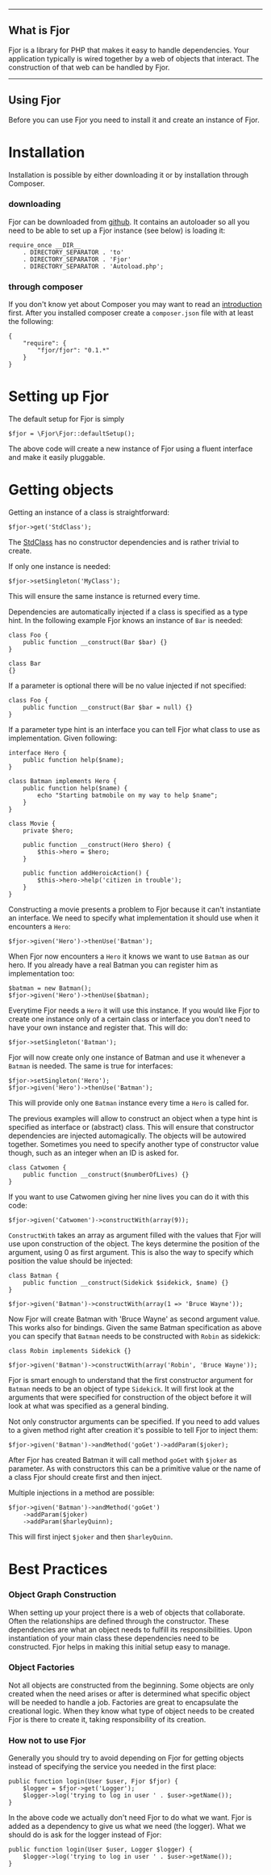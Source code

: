 ------------
What is Fjor
------------

Fjor is a library for PHP that makes it easy to handle dependencies. Your application
typically is wired together by a web of objects that interact. The construction of
that web can be handled by Fjor.


----------
Using Fjor
----------

Before you can use Fjor you need to install it and create an instance of Fjor.


Installation
============

Installation is possible by either downloading it or by installation through
Composer.

### downloading ###

Fjor can be downloaded from [github](https://github.com/koenhoeymans/Fjor/tags). It
contains an autoloader so all you need to be able to set up a Fjor instance (see below)
is loading it:

	require_once __DIR__
		. DIRECTORY_SEPARATOR . 'to'
		. DIRECTORY_SEPARATOR . 'Fjor'
		. DIRECTORY_SEPARATOR . 'Autoload.php';

### through composer ###

If you don't know yet about Composer you may want to read an
[introduction](http://getcomposer.org/doc/00-intro.md) first. After you installed
composer create a `composer.json` file with at least the following:

	{
		"require": {
			"fjor/fjor": "0.1.*"
		}
	}


Setting up Fjor
===============

The default setup for Fjor is simply

	$fjor = \Fjor\Fjor::defaultSetup();

The above code will create a new instance of Fjor using a fluent interface and make
it easily pluggable.


Getting objects
===============

Getting an instance of a class is straightforward:

	$fjor->get('StdClass');

The [StdClass](http://php.net/manual/en/reserved.classes.php) has no constructor
dependencies and is rather trivial to create.

If only one instance is needed:

	$fjor->setSingleton('MyClass');

This will ensure the same instance is returned every time.

Dependencies are automatically injected if a class is specified as a type hint. In the
following example Fjor knows an instance of `Bar` is needed:

	class Foo {
		public function __construct(Bar $bar) {}
	}

	class Bar
	{}

If a parameter is optional there will be no value injected if not specified:

	class Foo {
		public function __construct(Bar $bar = null) {}
	}

If a parameter type hint is an interface you can tell Fjor what class to use as
implementation. Given following:

	interface Hero {
		public function help($name);
	}

	class Batman implements Hero {
		public function help($name) {
			echo "Starting batmobile on my way to help $name"; 
		}
	}

	class Movie {
		private $hero;

		public function __construct(Hero $hero) {
			$this->hero = $hero;
		}

		public function addHeroicAction() {
			$this->hero->help('citizen in trouble');
		}
	}

Constructing a movie presents a problem to Fjor because it can't instantiate an
interface. We need to specify what implementation it should use when it encounters
a `Hero`:

	$fjor->given('Hero')->thenUse('Batman');

When Fjor now encounters a `Hero` it knows we want to use `Batman` as our hero. If
you already have a real Batman you can register him as implementation too:

	$batman = new Batman();
	$fjor->given('Hero')->thenUse($batman);

Everytime Fjor needs a `Hero` it will use this instance. If you would like Fjor to
create one instance only of a certain class or interface you don't need to have
your own instance and register that. This will do:

	$fjor->setSingleton('Batman');

Fjor will now create only one instance of Batman and use it whenever a `Batman` is
needed. The same is true for interfaces:

	$fjor->setSingleton('Hero');
	$fjor->given('Hero')->thenUse('Batman');

This will provide only one `Batman` instance every time a `Hero` is called for.

The previous examples will allow to construct an object when a type hint is specified
as interface or (abstract) class. This will ensure that constructor dependencies are
injected automagically. The objects will be autowired together. Sometimes you need to
specify another type of constructor value though, such as an integer when an ID is
asked for.

	class Catwomen {
		public function __construct($numberOfLives) {}
	}

If you want to use Catwomen giving her nine lives you can do it with this code:

	$fjor->given('Catwomen')->constructWith(array(9));

`ConstructWith` takes an array as argument filled with the values that Fjor will
use upon construction of the object. The keys determine the position of the argument,
using 0 as first argument. This is also the way to specify which position the value
should be injected:

	class Batman {
		public function __construct(Sidekick $sidekick, $name) {}
	}

	$fjor->given('Batman')->constructWith(array(1 => 'Bruce Wayne'));

Now Fjor will create Batman with 'Bruce Wayne' as second argument value. This works
also for bindings. Given the same Batman specification as above you can specify that
`Batman` needs to be constructed with `Robin` as sidekick:

	class Robin implements Sidekick {}

	$fjor->given('Batman')->constructWith(array('Robin', 'Bruce Wayne'));

Fjor is smart enough to understand that the first constructor argument for `Batman`
needs to be an object of type `Sidekick`. It will first look at the arguments that
were specified for construction of the object before it will look at what was specified
as a general binding.

Not only constructor arguments can be specified. If you need to add values to a given
method right after creation it's possible to tell Fjor to inject them:

	$fjor->given('Batman')->andMethod('goGet')->addParam($joker);

After Fjor has created Batman it will call method `goGet` with `$joker` as parameter. As
with constructors this can be a primitive value or the name of a class Fjor should create
first and then inject.

Multiple injections in a method are possible:

	$fjor->given('Batman')->andMethod('goGet')
		->addParam($joker)
		->addParam($harleyQuinn);

This will first inject `$joker` and then `$harleyQuinn`.


Best Practices
==============

### Object Graph Construction ###

When setting up your project there is a web of objects that collaborate. Often
the relationships are defined through the constructor. These dependencies are
what an object needs to fulfill its responsibilities. Upon instantiation of your
main class these dependencies need to be constructed. Fjor helps in making this
initial setup easy to manage.

### Object Factories ###

Not all objects are constructed from the beginning. Some objects are only created
when the need arises or after is determined what specific object will be needed
to handle a job. Factories are great to encapsulate the creational logic. When
they know what type of object needs to be created Fjor is there to create it,
taking responsibility of its creation.

### How not to use Fjor ###

Generally you should try to avoid depending on Fjor for getting objects instead
of specifying the service you needed in the first place:

	public function login(User $user, Fjor $fjor) {
		$logger = $fjor->get('Logger');
		$logger->log('trying to log in user ' . $user->getName());
	}

In the above code we actually don't need Fjor to do what we want. Fjor is added
as a dependency to give us what we need (the logger). What we should do is
ask for the logger instead of Fjor:

	public function login(User $user, Logger $logger) {
		$logger->log('trying to log in user ' . $user->getName());
	}
